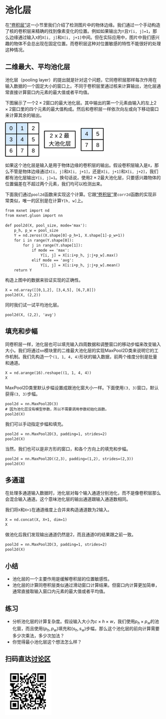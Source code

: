 # 池化层

在[“卷积层”](./conv-layer.md)这一小节里我们介绍了检测图片中的物体边缘。我们通过一个手动构造了核的卷积层来精确的找到像素变化的位置。例如如果输出为`Y`且`Y[i, j]=1`，那么边缘通过输入`X`的`X[i, j]`和`X[i, j+1]`中间。但在实际应用中，图片中我们感兴趣的物体不会总出现在固定位置。而卷积层这种对位置敏感的特性不能很好的处理这种情况。

## 二维最大、平均池化层

池化层（pooling layer）的提出就是针对这个问题，它同卷积层那样每次作用在输入数据的一个固定大小的窗口上。不同于卷积层里通过核来计算输出，池化层通常直接计算窗口内元素的最大值或者平均值。

下图展示了一个$2\times 2$窗口的最大池化层。其中输出的第一个元素由输入的左上$2\times 2$窗口里的四个元素的最大值构成。然后和卷积层一样依次向左或向下移动窗口来计算其余的输出。

![$2\times 2$最大池化层](../img/pooling.svg)

如果这个池化层是输入是用于物体边缘的卷积层的输出。假设卷积层输入是`X`，那么不管是物体边缘通过`X[i, j]`和`X[i, j+1]`，还是`X[i, j+1]`和`X[i, j+2]`，我们都有池化层输出`Y[i, j]=1`。换句话说，使用$2\times 2$最大池化层，只要感兴趣物体的位置偏差在不超过两个元素，我们均可以检测出来。

下面我们通过`pool2d`函数来实现这个计算。它跟[“卷积层”](./conv-layer.md)里`corr2d`函数的实现非常类似，唯一的区别是在计算`Y[h, w]`上。

```{.python .input  n=11}
from mxnet import nd
from mxnet.gluon import nn

def pool2d(X, pool_size, mode='max'):
    p_h, p_w = pool_size
    Y = nd.zeros((X.shape[0]-p_h+1, X.shape[1]-p_w+1))
    for i in range(Y.shape[0]):
        for j in range(Y.shape[1]):
            if mode == 'max':
                Y[i, j] = X[i:i+p_h, j:j+p_w].max()
            elif mode == 'avg':
                Y[i, j] = X[i:i+p_h, j:j+p_w].mean()            
    return Y
```

构造上图中的数据来验证实现的正确性。

```{.python .input  n=13}
X = nd.array([[0,1,2], [3,4,5], [6,7,8]])
pool2d(X, (2,2))
```

同时我们试一试平均池化层。

```{.python .input  n=14}
pool2d(X, (2,2), 'avg')
```

## 填充和步幅

同卷积层一样，池化层也可以填充输入四周数据和调整窗口的移动步幅来改变输入大小。我们将通过`nn`模块里的二维最大池化层的实现MaxPool2D类来说明它的工作机制。我们先构造一个`(1, 1, 4, 4)`形状的输入数据，前两个维度分别是批量和通道。

```{.python .input  n=15}
X = nd.arange(16).reshape((1, 1, 4, 4))
X
```

MaxPool2D类里默认步幅设置成跟池化窗大小一样。下面使用`(3, 3)`窗口，默认获得`(3, 3)`步幅。

```{.python .input  n=16}
pool2d = nn.MaxPool2D(3)
# 因为池化层没有模型参数，所以不需要调用参数初始化函数。
pool2d(X)
```

我们可以手动指定步幅和填充。

```{.python .input  n=7}
pool2d = nn.MaxPool2D(3, padding=1, strides=2)
pool2d(X)
```

当然，我们也可以是非方形的窗口，和各个方向上的填充和步幅。

```{.python .input  n=8}
pool2d = nn.MaxPool2D((2,3), padding=(1,2), strides=(2,3))
pool2d(X)
```

## 多通道

在处理多通道输入数据时，池化层对每个输入通道分别池化，而不是像卷积层那么会混合输入通道。这个意味池化层的输出通道跟输入通道数相同。

我们将`X`和`X+1`在通道维度上合并来构造通道数为2输入。

```{.python .input  n=9}
X = nd.concat(X, X+1, dim=1)
X
```

做池化后我们发现输出通道仍然是2，而且通道0的结果跟之前一致。

```{.python .input  n=10}
pool2d = nn.MaxPool2D(3, padding=1, strides=2)
pool2d(X)
```

## 小结

- 池化层的一个主要作用是缓解卷积层的位置敏感性。
- 池化层的计算同卷积层类似通过滑动窗口计算结果。但窗口内计算更加简单，通常直接取输入窗口内元素的最大值或者平均值。

## 练习

- 分析池化层的计算复杂度。假设输入大小为$c\times h\times w$，我们使用$p_h\times p_w$的池化窗，而且使用$(p_h, p_w)$填充和$(s_h, s_w)$步幅，那么这个池化层的前向计算需要多少次乘法，多少次加法？
- 你觉得最小池化层这个想法怎么样？

## 扫码直达[讨论区](https://discuss.gluon.ai/t/topic/6406)

![](../img/qr_pooling.svg)
